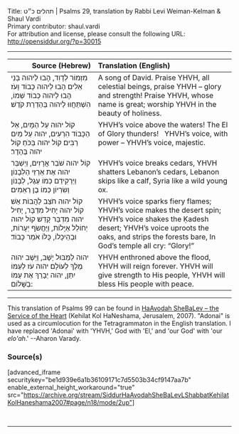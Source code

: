 <html>
<head></head>
<body>
Title: תהלים כ״ט | Psalms 29, translation by Rabbi Levi Weiman-Kelman & Shaul Vardi<br />
Primary contributor: shaul.vardi<br />
For attribution and license, please consult the following URL: <a href="http://opensiddur.org/?p=30015">http://opensiddur.org/?p=30015</a>
<p />
<hr />

<table style="margin-left: auto;margin-right: auto;" class="draggable">
<thead><tr><th id="x" style="text-align: right;">Source (Hebrew)</th><th style="text-align: left;">Translation (English)</th></tr></thead>
<tbody>
<tr><td style="vertical-align:top;">
<div class="liturgy"><span lang="he">
מִזְמוֹר לְדָוִד, 
הָבוּ לַיהוה בְּנֵי אֵלִים׃ 
הָבוּ לַיהוה כָּבוֹד וָעֹז׃ 
הָבוּ לַיהוה כְּבוֹד שְׁמוֹ, 
הִשְׁתַּחֲווּ לַיהוה בְּהַדְרַת קֹדֶשׁ׃ 
</span></div></td>
 
<td style="vertical-align:top;">
<div class="english">
A song of David.
Praise YHVH, all celestial beings, 
praise YHVH – glory and strength!
Praise YHVH, whose name is great; 
worship YHVH in the beauty of holiness.
</div></td></tr>


<tr><td style="vertical-align:top;">
<div class="liturgy"><span lang="he">
קוֹל יהוה עַל הַמָּיִם, 
אֵל הַכָּבוֹד הִרְעִים, 
יהוה עַל מַיִם רַבִּים׃ 
קוֹל יהוה בַּכֹּחַ׃ 
קוֹל יהוה בֶּהָדָר׃ 
</span></div></td>
 
<td style="vertical-align:top;">
<div class="english">
YHVH’s voice above the waters! 
The El of Glory thunders!
&nbsp;
YHVH’s voice, with power – 
YHVH’s voice, majestic.
</div></td></tr>


<tr><td style="vertical-align:top;">
<div class="liturgy"><span lang="he">
קוֹל יהוה שֹׁבֵר אֲרָזִים, 
וַיְשַׁבֵּר יהוה אֶת אַרְזֵי הַלְּבָנוֹן׃ 
וַיַּרְקִידֵם כְּמוֹ עֵגֶל, 
לְבָנוֹן וְשִׂרְיוֹן כְּמוֹ בֶן רְאֵמִים׃ 
</span></div></td>
 
<td style="vertical-align:top;">
<div class="english">
YHVH’s voice breaks cedars, 
YHVH shatters Lebanon’s cedars,
Lebanon skips like a calf, 
Syria like a wild young ox.
</div></td></tr>


<tr><td style="vertical-align:top;">
<div class="liturgy"><span lang="he">
קוֹל יהוה חֹצֵב לַהֲבוֹת אֵשׁ׃ 
קוֹל יהוה יָחִיל מִדְבָּר, 
יָחִיל יהוה מִדְבַּר קָדֵשׁ׃ 
קוֹל יהוה יְחוֹלֵל אַיָּלוֹת, וַיֶּחֱשֹף יְעָרוֹת, 
וּבְהֵיכָלוֹ, כֻּלּוֹ אֹמֵר כָּבוֹד׃ 
</span></div></td>
 
<td style="vertical-align:top;">
<div class="english">
YHVH’s voice sparks fiery flames; 
YHVH’s voice makes the desert spin; 
YHVH’s voice shakes the Ḳadesh desert; 
YHVH’s voice uproots the oaks, and strips the forests bare, 
In God’s temple all cry: “Glory!”
</div></td></tr>


<tr><td style="vertical-align:top;">
<div class="liturgy"><span lang="he">
יהוה לַמַּבּוּל יָשָׁב, 
וַיֵּשֶׁב יהוה מֶלֶךְ לְעוֹלָם׃ 
יהוה עֹז לְעַמּוֹ יִתֵּן, 
יהוה יְבָרֵךְ אֶת עַמּוֹ בַשָּׁלוֹם:
</span></div></td>
 
<td style="vertical-align:top;">
<div class="english">
YHVH enthroned above the flood, 
YHVH will reign forever. 
YHVH will give strength to His people, 
YHVH will bless His people with peace.
</div></td></tr>
</tbody></table>

<hr />

This translation of Psalms 99 can be found in <a href="http://opensiddur.org/?p=12061">HaAvodah SheBaLev – the Service of the Heart</a> (Kehilat Kol HaNeshama, Jerusalem, 2007). "Adonai" is used as a circumlocution for the Tetragrammaton in the English translation.  I have replaced 'Adonai' with 'YHVH,' God with 'El,' and 'our God' with 'our <em>elo'ah</em>.' --Aharon Varady.

<h3>Source(s)</h3>

[advanced_iframe securitykey="be1d939e6a1b36109171c7d5503b34cf9147aa7b" enable_external_height_workaround="true" src="https://archive.org/stream/SiddurHaAvodahSheBaLevLShabbatKehilatKolHaneshama2007#page/n18/mode/2up"]

&nbsp;

<hr />

&nbsp;
</body>
</html>